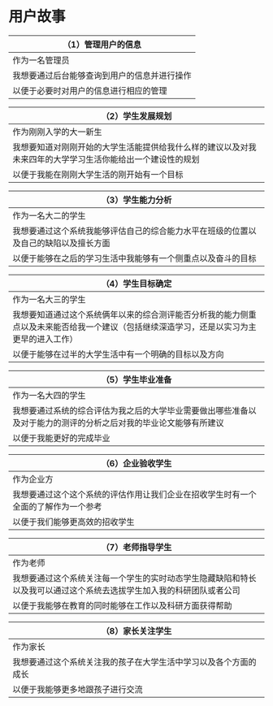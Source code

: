 # 用户故事

| （1）管理用户的信息             |
|------------------------|
| 作为一名管理员                |
| 我想要通过后台能够查询到用户的信息并进行操作 |
| 以便于必要时对用户的信息进行相应的管理    |

| （2）学生发展规划                                             |
|-------------------------------------------------------|
| 作为刚刚入学的大一新生                                           |
| 我想要知道对刚刚开始的大学生活能提供给我什么样的建议以及对我未来四年的大学学习生活你能给出一个建设性的规划 |
| 以便于我能在刚刚大学生活的刚开始有一个目标                                 |

| （3）学生能力分析                                  |
|--------------------------------------------|
| 作为一名大二的学生                                  |
| 我想要通过这个系统我能够评估自己的综合能力水平在班级的位置以及自己的缺陷以及擅长方面 |
| 以便于能够在之后的学习生活中我能够有一个侧重点以及奋斗的目标             |

| （4）学生目标确定                                                            |
|----------------------------------------------------------------------|
| 作为一名大三的学生                                                            |
| 我想要知道通过这个系统俩年以来的综合测评能否分析我的能力侧重点以及未来能否给我一个建议（包括继续深造学习，还是以实习为主更早的进入工作） |
| 以便于能够在过半的大学生活中有一个明确的目标以及方向                                           |

| （5）学生毕业准备                                                |
|----------------------------------------------------------|
| 作为一名大四的学生                                                |
| 我想要通过系统的综合评估为我之后的大学毕业需要做出哪些准备以及对于能力的测评的分析之后对我的毕业论文能够有所建议 |
| 以便于我能更好的完成毕业                                             |

| （6）企业验收学生                                 |
|-------------------------------------------|
| 作为企业方                                     |
| 我想要通过这个这个系统的评估作用让我们企业在招收学生时有一个全面的了解作为一个参考 |
| 以便于我们能够更高效的招收学生                           |

| （7）老师指导学生                                                  |
|------------------------------------------------------------|
| 作为老师                                                       |
| 我想要通过这个系统关注每一个学生的实时动态学生隐藏缺陷和特长以及我可以通过这个系统去选拔学生加入我的科研团队或者公司 |
| 以便于我能够在教育的同时能够在工作以及科研方面获得帮助                                |

| （8）家长关注学生                        |
|----------------------------------|
| 作为家长                             |
| 我想要通过这个系统关注我的孩子在大学生活中学习以及各个方面的成长 |
| 以便于我能够更多地跟孩子进行交流                 |


